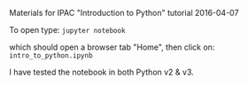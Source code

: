 Materials for IPAC "Introduction to Python" tutorial 2016-04-07

To open type: `jupyter notebook`

which should open a browser tab "Home", then click on:
`intro_to_python.ipynb`

I have tested the notebook in both Python v2 & v3.
